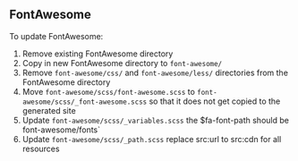 FontAwesome
-----------

To update FontAwesome:

1) Remove existing FontAwesome directory
2) Copy in new FontAwesome directory to `font-awesome/`
3) Remove `font-awesome/css/` and `font-awesome/less/` directories from the FontAwesome directory
4) Move `font-awesome/scss/font-awesome.scss` to `font-awesome/scss/_font-awesome.scss` so that it does not get copied to the generated site
5) Update `font-awesome/scss/_variables.scss` the $fa-font-path should be font-awesome/fonts`
6) Update `font-awesome/scss/_path.scss` replace src:url to src:cdn for all resources
